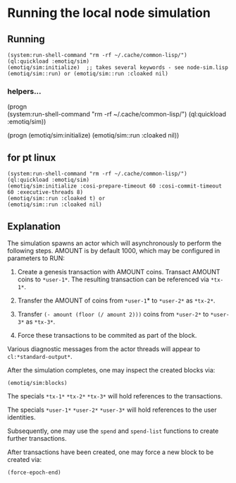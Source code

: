# Running the local node simulation

## Running

    (system:run-shell-command "rm -rf ~/.cache/common-lisp/")
    (ql:quickload :emotiq/sim)
    (emotiq/sim:initialize)  ;; takes several keywords - see node-sim.lisp
    (emotiq/sim::run) or (emotiq/sim::run :cloaked nil)
    
### helpers...

(progn	
  (system:run-shell-command "rm -rf ~/.cache/common-lisp/")
  (ql:quickload :emotiq/sim))

(progn
  (emotiq/sim:initialize)
  (emotiq/sim::run :cloaked nil))
    
## for pt linux
    (system:run-shell-command "rm -rf ~/.cache/common-lisp/")
    (ql:quickload :emotiq/sim)
    (emotiq/sim:initialize :cosi-prepare-timeout 60 :cosi-commit-timeout 60 :executive-threads 8)
	(emotiq/sim::run :cloaked t) or
	(emotiq/sim::run :cloaked nil)

## Explanation    
    
The simulation spawns an actor which will asynchronously to perform
the following steps.  AMOUNT is by default 1000, which may be
configured in parameters to RUN:

  1.  Create a genesis transaction with AMOUNT coins.  Transact AMOUNT
      coins to `*user-1*`.  The resulting transaction can be referenced
      via `*tx-1*`.

  2.  Transfer the AMOUNT of coins from `*user-1`* to `*user-2*` as `*tx-2*`.

  3.  Transfer `(- amount (floor (/ amount 2)))` coins from `*user-2*` to
      `*user-3*` as `*tx-3*`.
  
  4.  Force these transactions to be commited as part of the block.
  
Various diagnostic messages from the actor threads will 
appear to `cl:*standard-output*`.

After the simulation completes, one may inspect the created blocks
via:

    (emotiq/sim:blocks)
    
The specials `*tx-1*` `*tx-2*` `*tx-3*` will hold references to the
transactions.

The specials `*user-1*` `*user-2*` `*user-3*` will hold references to the
user identities.

Subsequently, one may use the `spend` and `spend-list` functions to
create further transactions.  

After transactions have been created, one may force a new block to be
created via:

    (force-epoch-end)
    
    



